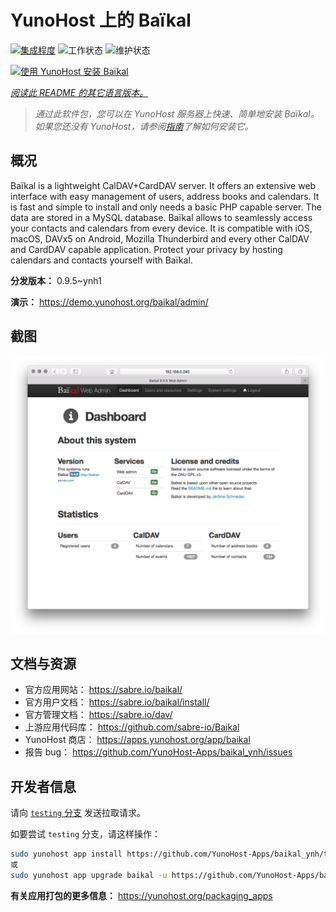 <!--
注意：此 README 由 <https://github.com/YunoHost/apps/tree/master/tools/readme_generator> 自动生成
请勿手动编辑。
-->

# YunoHost 上的 Baïkal

[![集成程度](https://dash.yunohost.org/integration/baikal.svg)](https://dash.yunohost.org/appci/app/baikal) ![工作状态](https://ci-apps.yunohost.org/ci/badges/baikal.status.svg) ![维护状态](https://ci-apps.yunohost.org/ci/badges/baikal.maintain.svg)

[![使用 YunoHost 安装 Baïkal](https://install-app.yunohost.org/install-with-yunohost.svg)](https://install-app.yunohost.org/?app=baikal)

*[阅读此 README 的其它语言版本。](./ALL_README.md)*

> *通过此软件包，您可以在 YunoHost 服务器上快速、简单地安装 Baïkal。*  
> *如果您还没有 YunoHost，请参阅[指南](https://yunohost.org/install)了解如何安装它。*

## 概况

Baïkal is a lightweight CalDAV+CardDAV server. It offers an extensive web interface with easy management of users, address books and calendars. It is fast and simple to install and only needs a basic PHP capable server. The data are stored in a MySQL database. Baïkal allows to seamlessly access your contacts and calendars from every device. It is compatible with iOS, macOS, DAVx5 on Android, Mozilla Thunderbird and every other CalDAV and CardDAV capable application. Protect your privacy by hosting calendars and contacts yourself with Baïkal.

**分发版本：** 0.9.5~ynh1

**演示：** <https://demo.yunohost.org/baikal/admin/>

## 截图

![Baïkal 的截图](./doc/screenshots/baikal-in-use.png)

## 文档与资源

- 官方应用网站： <https://sabre.io/baikal/>
- 官方用户文档： <https://sabre.io/baikal/install/>
- 官方管理文档： <https://sabre.io/dav/>
- 上游应用代码库： <https://github.com/sabre-io/Baikal>
- YunoHost 商店： <https://apps.yunohost.org/app/baikal>
- 报告 bug： <https://github.com/YunoHost-Apps/baikal_ynh/issues>

## 开发者信息

请向 [`testing` 分支](https://github.com/YunoHost-Apps/baikal_ynh/tree/testing) 发送拉取请求。

如要尝试 `testing` 分支，请这样操作：

```bash
sudo yunohost app install https://github.com/YunoHost-Apps/baikal_ynh/tree/testing --debug
或
sudo yunohost app upgrade baikal -u https://github.com/YunoHost-Apps/baikal_ynh/tree/testing --debug
```

**有关应用打包的更多信息：** <https://yunohost.org/packaging_apps>
